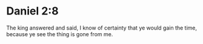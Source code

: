 # Daniel 2:8

The king answered and said, I know of certainty that ye would gain the time, because ye see the thing is gone from me.